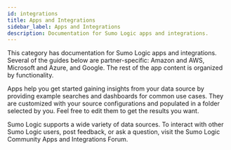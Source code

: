 ```yaml
---
id: integrations
title: Apps and Integrations
sidebar_label: Apps and Integrations
description: Documentation for Sumo Logic apps and integrations.
---
```


This category has documentation for Sumo Logic apps and integrations. Several of the guides below are partner-specific: Amazon and AWS, Microsoft and Azure, and Google. The rest of the app content is organized by functionality.

Apps help you get started gaining insights from your data source by providing example searches and dashboards for common use cases. They are customized with your source configurations and populated in a folder selected by you. Feel free to edit them to get the results you want.

Sumo Logic supports a wide variety of data sources. To interact with other Sumo Logic users, post feedback, or ask a question, visit the Sumo Logic Community Apps and Integrations Forum. ​
